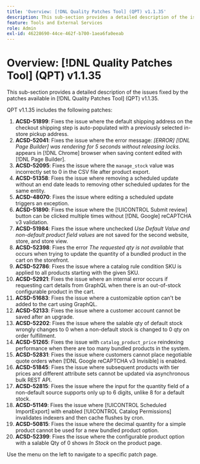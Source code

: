 ```yaml
---
title: 'Overview: [!DNL Quality Patches Tool] (QPT) v1.1.35'
description: This sub-section provides a detailed description of the issues fixed by the patches available in [!DNL Quality Patches Tool] (QPT) v1.1.35.
feature: Tools and External Services
role: Admin
exl-id: 46228690-44ce-462f-b700-1aea6fa0eeab
---
```

# Overview: [!DNL Quality Patches Tool] (QPT) v1.1.35

This sub-section provides a detailed description of the issues fixed by the patches available in [!DNL Quality Patches Tool] (QPT) v1.1.35.

QPT v1.1.35 includes the following patches:

1. **ACSD-51899**: Fixes the issue where the default shipping address on the checkout shipping step is auto-populated with a previously selected in-store pickup address.
1. **ACSD-52041**: Fixes the issue where the error message: *[ERROR] [!DNL Page Builder] was rendering for 5 seconds without releasing locks*. appears in [!DNL Chrome] browser when saving content edited with [!DNL Page Builder].
1. **ACSD-52095**: Fixes the issue where the `manage_stock` value was incorrectly set to 0 in the CSV file after product export.
1. **ACSD-51358**: Fixes the issue where removing a scheduled update without an end date leads to removing other scheduled updates for the same entity.
1. **ACSD-48070**: Fixes the issue where editing a scheduled update triggers an exception.
1. **ACSD-51890**: Fixes the issue where the [!UICONTROL Submit review] button can be clicked multiple times without [!DNL Google] reCAPTCHA v3 validation.
1. **ACSD-51984**: Fixes the issue where unchecked *Use Default Value and non-default product field values* are not saved for the second website, store, and store view.
1. **ACSD-52398**: Fixes the error *The requested qty is not available* that occurs when trying to update the quantity of a bundled product in the cart on the storefront.
1. **ACSD-52786**: Fixes the issue where a catalog rule condition SKU is applied to all products starting with the given SKU.
1. **ACSD-52921**: Fixes the issue where an internal error occurs if requesting cart details from GraphQL when there is an out-of-stock configurable product in the cart.
1. **ACSD-51683**: Fixes the issue where a customizable option can't be added to the cart using GraphQL.
1. **ACSD-52133**: Fixes the issue where a customer account cannot be saved after an upgrade.
1. **ACSD-52202**: Fixes the issue where the salable qty of default stock wrongly changes to 0 when a non-default stock is changed to 0 qty on order fulfillment.
1. **ACSD-51265**: Fixes the issue with `catalog_product_price` reindexing performance when there are too many bundled products in the system.
1. **ACSD-52831**: Fixes the issue where customers cannot place negotiable quote orders when [!DNL Google reCAPTCHA v3 Invisible] is enabled.
1. **ACSD-51845**: Fixes the issue where subsequent products with tier prices and different attribute sets cannot be updated via asynchronous bulk REST API.
1. **ACSD-52815**: Fixes the issue where the input for the quantity field of a non-default source supports only up to 6 digits, unlike 8 for a default stock.
1. **ACSD-51149**: Fixes the issue where [!UICONTROL Scheduled ImportExport] with enabled [!UICONTROL Catalog Permissions] invalidates indexers and then cache flushes by cron.
1. **ACSD-50815**: Fixes the issue where the decimal quantity for a simple product cannot be used for a new bundled product option.
1. **ACSD-52399**: Fixes the issue where the configurable product option with a salable Qty of 0 shows *In Stock* on the product page. 

Use the menu on the left to navigate to a specific patch page.
